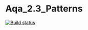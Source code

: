 # Aqa_2.3_Patterns
[![Build status](https://ci.appveyor.com/api/projects/status/59gluw9j47pnn8nq/branch/master?svg=true)](https://ci.appveyor.com/project/Butanya/aqa-2-3-patterns/branch/master)
